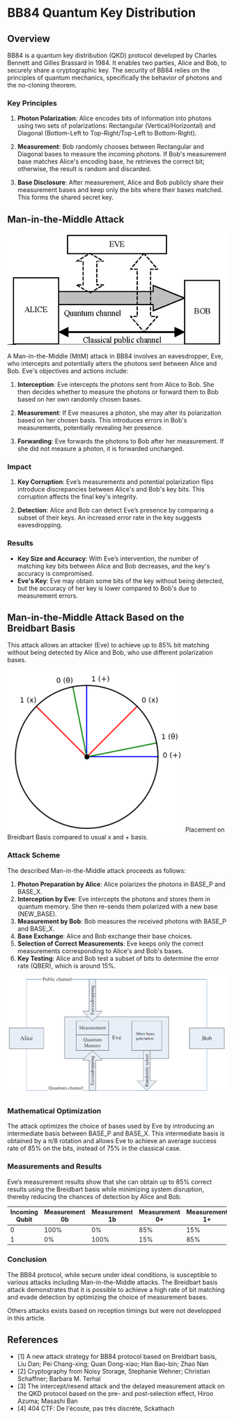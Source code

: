# BB84 Quantum Key Distribution

## Overview

BB84 is a quantum key distribution (QKD) protocol developed by Charles Bennett and Gilles Brassard in 1984. It enables two parties, Alice and Bob, to securely share a cryptographic key. The security of BB84 relies on the principles of quantum mechanics, specifically the behavior of photons and the no-cloning theorem.

### Key Principles

1. **Photon Polarization**: Alice encodes bits of information into photons using two sets of polarizations: Rectangular (Vertical/Horizontal) and Diagonal (Bottom-Left to Top-Right/Top-Left to Bottom-Right).
   
2. **Measurement**: Bob randomly chooses between Rectangular and Diagonal bases to measure the incoming photons. If Bob's measurement base matches Alice's encoding base, he retrieves the correct bit; otherwise, the result is random and discarded.

3. **Base Disclosure**: After measurement, Alice and Bob publicly share their measurement bases and keep only the bits where their bases matched. This forms the shared secret key.

## Man-in-the-Middle Attack

![](images/man_in_the_middle_attack.png)

A Man-in-the-Middle (MitM) attack in BB84 involves an eavesdropper, Eve, who intercepts and potentially alters the photons sent between Alice and Bob. Eve's objectives and actions include:

1. **Interception**: Eve intercepts the photons sent from Alice to Bob. She then decides whether to measure the photons or forward them to Bob based on her own randomly chosen bases.

2. **Measurement**: If Eve measures a photon, she may alter its polarization based on her chosen basis. This introduces errors in Bob's measurements, potentially revealing her presence.

3. **Forwarding**: Eve forwards the photons to Bob after her measurement. If she did not measure a photon, it is forwarded unchanged.

### Impact

1. **Key Corruption**: Eve’s measurements and potential polarization flips introduce discrepancies between Alice's and Bob's key bits. This corruption affects the final key's integrity.

2. **Detection**: Alice and Bob can detect Eve’s presence by comparing a subset of their keys. An increased error rate in the key suggests eavesdropping.

### Results

- **Key Size and Accuracy**: With Eve’s intervention, the number of matching key bits between Alice and Bob decreases, and the key's accuracy is compromised.
- **Eve's Key**: Eve may obtain some bits of the key without being detected, but the accuracy of her key is lower compared to Bob's due to measurement errors.

## Man-in-the-Middle Attack Based on the Breidbart Basis

This attack allows an attacker (Eve) to achieve up to 85% bit matching without being detected by Alice and Bob, who use different polarization bases.

![](./images/mathematical_opti.png)
Placement on Breidbart Basis compared to usual x and + basis.

### Attack Scheme

The described Man-in-the-Middle attack proceeds as follows:

1. **Photon Preparation by Alice**: Alice polarizes the photons in BASE_P and BASE_X.
2. **Interception by Eve**: Eve intercepts the photons and stores them in quantum memory. She then re-sends them polarized with a new base (NEW_BASE).
3. **Measurement by Bob**: Bob measures the received photons with BASE_P and BASE_X.
4. **Base Exchange**: Alice and Bob exchange their base choices.
5. **Selection of Correct Measurements**: Eve keeps only the correct measurements corresponding to Alice's and Bob's bases.
6. **Key Testing**: Alice and Bob test a subset of bits to determine the error rate (QBER), which is around 15%.

![Attack Scheme](./images/attack_scheme.png)

### Mathematical Optimization

The attack optimizes the choice of bases used by Eve by introducing an intermediate basis between BASE_P and BASE_X. This intermediate basis is obtained by a π/8 rotation and allows Eve to achieve an average success rate of 85% on the bits, instead of 75% in the classical case.

### Measurements and Results

Eve’s measurement results show that she can obtain up to 85% correct results using the Breidbart basis while minimizing system disruption, thereby reducing the chances of detection by Alice and Bob.

| Incoming Qubit | Measurement 0b | Measurement 1b | Measurement 0+ | Measurement 1+ | Measurement 0x | Measurement 1x |
|----------------|----------------|----------------|----------------|----------------|----------------|----------------|
| 0              | 100%           | 0%             | 85%            | 15%            | 85%            | 15%            |
| 1              | 0%             | 100%           | 15%            | 85%            | 15%            | 85%            |

### Conclusion

The BB84 protocol, while secure under ideal conditions, is susceptible to various attacks including Man-in-the-Middle attacks. The Breidbart basis attack demonstrates that it is possible to achieve a high rate of bit matching and evade detection by optimizing the choice of measurement bases.

Others attacks exists based on reception timings but were not developped in this article.

## References

- [1] A new attack strategy for BB84 protocol based on Breidbart basis, Liu Dan; Pei Chang-xing; Quan Dong-xiao; Han Bao-bin; Zhao Nan
- [2] Cryptography from Noisy Storage, Stephanie Wehner; Christian Schaffner; Barbara M. Terhal
- [3] The intercept/resend attack and the delayed measurement attack on the QKD protocol based on the pre- and post-selection effect, Hiroo Azuma; Masashi Ban
- [4] 404 CTF: De l'écoute, pas très discrète, Sckathach